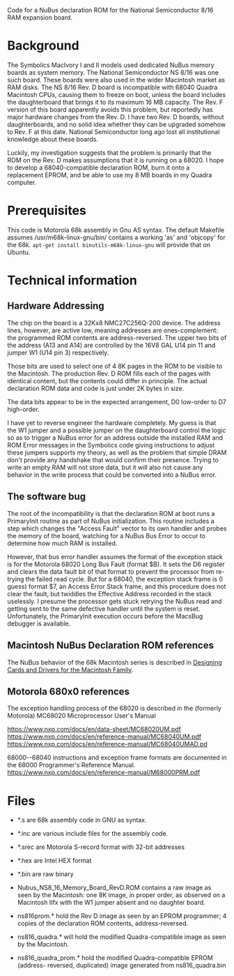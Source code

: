 Code for a NuBus declaration ROM for the National Semiconductor 8/16 RAM
expansion board.

# Background

The Symbolics MacIvory I and II models used dedicated NuBus memory boards as
system memory. The National Semiconductor NS 8/16 was one such board. These
boards were also used in the wider Macintosh market as RAM disks. The NS 8/16
Rev. D board is incompatible with 68040 Quadra Macintosh CPUs, causing them to
freeze on boot, unless the board includes the daughterboard that brings it to
its maximum 16 MB capacity. The Rev. F version of this board apparently avoids
this problem, but reportedly has major hardware changes from the Rev. D. I
have two Rev. D boards, without daughterboards, and no solid idea whether they
can be upgraded somehow to Rev. F at this date. National Semiconductor long
ago lost all institutional knowledge about these boards.

Luckily, my investigation suggests that the problem is primarily that the ROM
on the Rev. D makes assumptions that it is running on a 68020. I hope to
develop a 68040-compatible declaration ROM, burn it onto a replacement EPROM,
and be able to use my 8 MB boards in my Quadra computer.

# Prerequisites

This code is Motorola 68k assembly in Gnu AS syntax. The default Makefile
assumes /usr/m68k-linux-gnu/bin/ contains a working 'as' and 'objcopy' for the
68k. `apt-get install binutils-m68k-linux-gnu` will provide that on Ubuntu.

# Technical information

## Hardware Addressing

The chip on the board is a 32Kx8 NMC27C256Q-200 device. The address lines,
however, are active low, meaning addresses are ones-complement: the
programmed ROM contents are address-reversed. The upper two bits of the address
(A13 and A14) are controlled by the 16V8 GAL U14 pin 11 and jumper W1 (U14 pin
3) respectively.

Those bits are used to select one of 4 8K pages in the ROM to be visible to the
Macintosh. The production Rev. D ROM fills each of the pages with identical
content, but the contents could differ in principle. The actual declaration
ROM data and code is just under 2K bytes in size.

The data bits appear to be in the expected arrangement, D0 low-order to D7
high-order.

I have yet to reverse engineer the hardware completely. My guess is that the
W1 jumper and a possible jumper on the daughterboard control the logic so as to
trigger a NuBus error for an address outside the installed RAM and ROM
Error messages in the Symbolics code giving instructions to adjust these
jumpers supports my theory, as well as the problem that simple DRAM don't
provide any handshake that would confirm their presence. Trying to write an
empty RAM will not store data, but it will also not cause any behavior in
the write process that could be converted into a NuBus error.

## The software bug

The root of the incompatibility is that the declaration ROM at boot runs a
PrimaryInit routine as part of NuBus initialization. This routine includes a
step which changes the "Access Fault" vector to its own handler and probes the
memory of the board, watching for a NuBus Bus Error to occur to determine how
much RAM is installed.

However, that bus error handler assumes the format of the exception stack is
for the Motorola 68020 Long Bus Fault (format $B). It sets the D6 register and
clears the data fault bit of that format to prevent the processor from
re-trying the failed read cycle. But for a 68040, the exception stack frame is
(I guess) format $7, an Access Error Stack frame, and this procedure does not
clear the fault, but twiddles the Effective Address recorded in the stack
uselessly. I presume the processor gets stuck retrying the NuBus read and
getting sent to the same defective handler until the system is reset.
Unfortunately, the PrimaryInit execution occurs before the MacsBug debugger is
available.

## Macintosh NuBus Declaration ROM references

The NuBus behavior of the 68k Macintosh series is described in
[Designing Cards and Drivers for the Macintosh Family](http://dec8.info/Apple/Designing_Cards_and_Drivers_for_the_Macintosh_Family_2ed_May90.pdf).

## Motorola 680x0 references

The exception handling process of the 68020 is described in the (formerly
Motorola) MC68020 Microprocessor User's Manual

https://www.nxp.com/docs/en/data-sheet/MC68020UM.pdf
https://www.nxp.com/docs/en/reference-manual/MC68040UM.pdf
https://www.nxp.com/docs/en/reference-manual/MC68040UMAD.pd

68000--68040 instructions and exception frame formats are documented in the
68000 Programmer's Reference Manual.
https://www.nxp.com/docs/en/reference-manual/M68000PRM.pdf

# Files

* \*.s are 68k assembly code in GNU as syntax.
* \*.inc are various include files for the assembly code.
* \*.srec are Motorola S-record format with 32-bit addresses
* \*.hex are Intel HEX format
* \*.bin are raw binary

* Nubus_NS8_16_Memory_Board_RevD.ROM contains a raw image as seen by the
  Macintosh: one 8K image, in proper order, as observed on a Macintosh IIfx
  with the W1 jumper absent and no daughter board.

* ns816prom.* hold the Rev D image as seen by an EPROM programmer; 4 copies of
  the declaration ROM contents, address-reversed.

* ns816_quadra.* will hold the modified Quadra-compatible image as seen by
  the Macintosh.

* ns816_quadra_prom.* hold the modified Quadra-compatible EPROM (address-
  reversed, duplicated) image generated from ns816_quadra.bin
